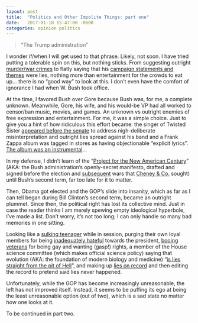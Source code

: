 ```yaml
---
layout: post
title:  "Politics and Other Impolite Things: part one"
date:   2017-01-18 15:47:00 -0600
categories: opinion politics
---
```


>“The Trump administration”  

I wonder if/when I will get used to that phrase. Likely, not soon. I have tried putting a tolerable spin on this, 
but nothing sticks. From suggesting outright [murder/war crimes][kill-families] to flatly saying that his 
[campaign statements and themes][truth-trump] were lies, nothing more than entertainment for the crowds to eat up... 
there is no “good way” to look at this. I don’t even have the comfort of ignorance I had when W. Bush took office.  

At the time, I favored Bush over Gore because Bush was, for me, a complete unknown. Meanwhile, Gore, his wife, 
and his would-be VP had all worked to censor/ban music, movies, and games. An unknown vs outright enemies of 
free expression and entertainment. For me, it was a simple choice. Just to give you a hint of how ridiculous 
this effort became: the singer of Twisted Sister [appeared before the senate][snyder-has-the-floor] to address 
nigh-deliberate misinterpretation and outright lies spread against his band and a Frank Zappa album was tagged 
in stores as having objectionable “explicit lyrics”. [The album was an instrumental][zapped]...  

In my defense, I didn’t learn of the “[Project for the New American Century][loc]” (AKA: the Bush administration’s 
openly-secret manifesto, drafted and signed before the election and [subsequent][Iraq-before-9-11] wars that 
[Cheney & Co.][dubya-admin] sought) until Bush’s second term, far too late for it to matter.  

Then, Obama got elected and the GOP’s slide into insanity, which as far as I can tell began during Bill Clinton’s 
second term, became an outright plummet. Since then, the political right has lost its collective mind. Just in 
case the reader thinks I am merely spewing empty ideological hyperbole, I’ve made a list. Don’t worry, it’s not 
too long; I can only handle so many bad memories in one sitting.  

Looking like a [sulking teenager][what-bill] while in session, purging their own loyal members for being 
[inadequately hateful][purity-test] towards the president, [booing veterans][rainbow-6] for being gay and 
wanting (gasp!) rights, a member of the House science committee (which makes official science policy) saying 
that evolution (AKA: the foundation of modern biology and medicine) “[is lies straight from the pit of Hell][what-the-hell]”, 
and making up [lies on record][not-intended] and then editing the record to pretend said lies never happened.  

Unfortunately, while the GOP has become increasingly unreasonable, the left has not improved itself. Instead, it seems 
to be puffing its ego at being the least unreasonable option (out of two), which is a sad state no matter how one looks at it.

To be continued in part two.



[kill-families]: http://www.cnn.com/2015/12/02/politics/donald-trump-terrorists-families/
[truth-trump]: https://www.youtube.com/watch?v=BB38DvTV5kc
[snyder-has-the-floor]: https://www.youtube.com/watch?v=S0Vyr1TylTE
[zapped]: http://www.openculture.com/2016/07/when-frank-zappas-instrumental-album-jazz-from-hell-received-an-explicit-lyrics-sticker.html
[loc]: https://www.loc.gov/item/lcwa00010308/
[iraq-before-9-11]: http://web.archive.org/web/20020205235749/http://www.newamericancentury.org/iraqmiddleeast.htm
[dubya-admin]: https://books.google.com/books?id=Zq4j7YJXi78C&pg=PA505&dq=%22The+Peninsula+Question%22+%22Of+the+twenty-five%22#v=onepage&q=%22The%20Peninsula%20Question%22%20%22Of%20the%20twenty-five%22&f=false
[what-bill]: http://i2.cdn.turner.com/cnn/2009/POLITICS/09/09/obama.speech/t1home.obama.speech.09.pool.jpg
[purity-test]: http://www.nydailynews.com/news/politics/republican-party-starts-kill-s-rep-bob-inglis-ousted-not-hating-obama-article-1.201537
[rainbow-6]: https://www.youtube.com/watch?v=Xwoh6g05hj4
[what-the-hell]: http://www.independent.co.uk/news/world/americas/republican-congressman-says-evolution-is-lie-from-hell-8202896.html
[not-intended]: http://www.theatlantic.com/politics/archive/2011/04/kyls-not-intended-be-factual-statement-now-also-not-intended-be-statement/349925/

